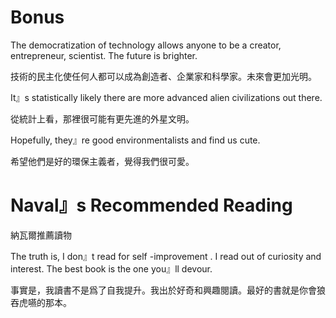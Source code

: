 # Bonus

The democratization of technology allows anyone to be a creator, entrepreneur, scientist. The future is brighter.

技術的民主化使任何人都可以成為創造者、企業家和科學家。未來會更加光明。

It』s statistically likely there are more advanced alien civilizations out there.

從統計上看，那裡很可能有更先進的外星文明。

Hopefully, they』re good environmentalists and find us cute.

希望他們是好的環保主義者，覺得我們很可愛。

# Naval』s Recommended Reading

納瓦爾推薦讀物

The truth is, I don』t read for self -improvement . I read out of curiosity and interest. The best book is the one you』ll devour.

事實是，我讀書不是爲了自我提升。我出於好奇和興趣閱讀。最好的書就是你會狼吞虎嚥的那本。

